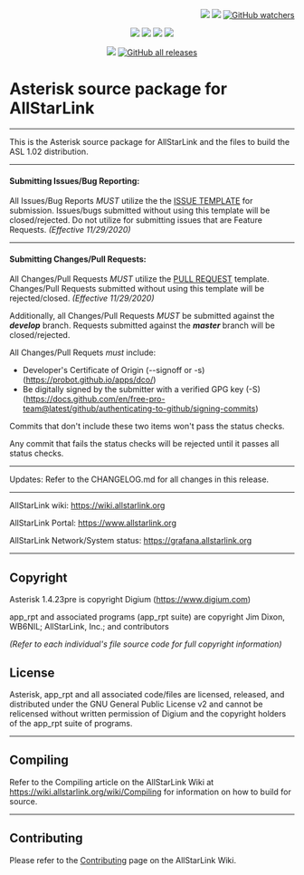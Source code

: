 <p align="right">
    <a href="https://github.com/AllStarLinkInc/Asterisk/stargazers"><img src="https://img.shields.io/github/stars/AllStarLinkInc/Asterisk.svg?style=social&label=Star" style="margin-left:5em"></a>
    <a href="https://github.com/AllStarLinkInc/Asterisk/network/members"><img src="https://img.shields.io/github/forks/AllStarLinkInc/Asterisk.svg?style=social&label=Fork"></a>
    <a href="https://github.com/AllStarLinkInc/Asterisk/watcherss"><img alt="GitHub watchers" src="https://img.shields.io/github/watchers/AllStarLinkInc/Asterisk?style=social"></a>
</p>

<p align="center">
    <a href="https://wiki.allstarlink.org"><img src="https://img.shields.io/badge/Docs-wiki-brightgreen.svg?style=for-the-badge"></a>
    <a href="https://github.com/AllStarLinkInc/Asterisk/issues"><img src="https://img.shields.io/badge/Maintained%3F-yes-green.svg?style=for-the-badge"></a>
    <a href="https://github.com/AllStarLinkInc/Asterisk/issues"><img src="https://img.shields.io/github/issues-closed/AllStarLinkInc/Asterisk.svg?style=for-the-badge"></a>
    <a href="https://github.com/AllStarLinkInc/Asterisk/pulls"><img src="https://img.shields.io/github/issues-pr-closed/AllStarLinkInc/Asterisk.svg?style=for-the-badge"></a>
</p>
<p align="center">
    <a href="https://github.com/AllStarLinkInc/Asterisk/blob/master/LICENSE"><img src="https://img.shields.io/badge/License-GPL-blue.svg?style=for-the-badge"></a>
    <a href="https://github.com/AllStarLinkInc/Asterisk/releases"><img alt="GitHub all releases" src="https://img.shields.io/github/downloads/AllStarLinkInc/Asterisk/total?color=lightgreen&style=for-the-badge"></a>
</p>

# Asterisk source package for AllStarLink

---------------------------------------------------------------------------------------------------------------------------------

This is the Asterisk source package for AllStarLink and the files to build the ASL 1.02 distribution.

---------------------------------------------------------------------------------------------------------------------------------

#### Submitting Issues/Bug Reporting:

All Issues/Bug Reports *MUST* utilize the the [ISSUE TEMPLATE](https://github.com/AllStarLinkInc/Asterisk/blob/master/.github/ISSUE_TEMPLATE/bug_report.md) for submission.  Issues/bugs submitted without using this template will be closed/rejected.  Do not utilize for submitting issues that are Feature Requests. *(Effective 11/29/2020)*

---------------------------------------------------------------------------------------------------------------------------------

#### Submitting Changes/Pull Requests:

All Changes/Pull Requests *MUST* utilize the [PULL REQUEST](https://github.com/AllStarLinkInc/Asterisk/blob/develop/.github/PULL_REQUEST_TEMPLATE/PULL_REQUEST_TEMPLATE.md) template.   Changes/Pull Requests submitted without using this template will be rejected/closed.  *(Effective 11/29/2020)*

Additionally, all Changes/Pull Requests *MUST* be submitted against the ***develop*** branch.  Requests submitted against the ***master*** branch will be closed/rejected.

All Changes/Pull Requets *must* include:

* Developer's Certificate of Origin (--signoff or -s) (https://probot.github.io/apps/dco/)
* Be digitally signed by the submitter with a verified GPG key (-S)  (https://docs.github.com/en/free-pro-team@latest/github/authenticating-to-github/signing-commits)

Commits that don't include these two items won't pass the status checks. 

Any commit that fails the status checks will be rejected until it passes all status checks.

---------------------------------------------------------------------------------------------------------------------------------

Updates: 
Refer to the CHANGELOG.md for all changes in this release.

---------------------------------------------------------------------------------------------------------------------------------

AllStarLink wiki: https://wiki.allstarlink.org

AllStarLink Portal:  https://www.allstarlink.org

AllStarLink Network/System status:  https://grafana.allstarlink.org

---------------------------------------------------------------------------------------------------------------------------------

## Copyright

Asterisk 1.4.23pre is copyright Digium (https://www.digium.com)

app_rpt and associated programs (app_rpt suite) are copyright Jim Dixon, WB6NIL; AllStarLink, Inc.; and contributors

_(Refer to each individual's file source code for full copyright information)_

## License

Asterisk, app_rpt and all associated code/files are licensed, released, and distributed under the GNU General Public License v2 and cannot be relicensed without written permission of Digium and the copyright holders of the app_rpt suite of programs.

---------------------------------------------------------------------------------------------------------------------------------

## Compiling
Refer to the Compiling article on the AllStarLink Wiki at https://wiki.allstarlink.org/wiki/Compiling for information on how to build for source.

---------------------------------------------------------------------------------------------------------------------------------

## Contributing

Please refer to the [Contributing](https://wiki.allstarlink.org/wiki/Contributing) page on the AllStarLink Wiki.
